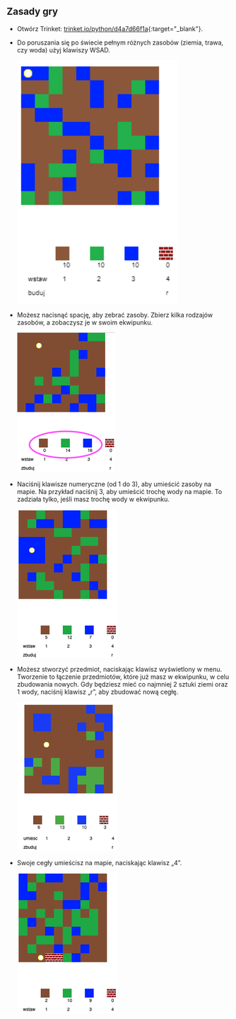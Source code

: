 ## Zasady gry

+ Otwórz Trinket: [trinket.io/python/d4a7d66f1a](https://trinket.io/python/d4a7d66f1a){:target="_blank"}.

+ Do poruszania się po świecie pełnym różnych zasobów (ziemia, trawa, czy woda) użyj klawiszy WSAD.
    
    ![zrzut ekranu](images/craft-move.png)

+ Możesz nacisnąć spację, aby zebrać zasoby. Zbierz kilka rodzajów zasobów, a zobaczysz je w swoim ekwipunku.
    
    ![zrzut ekranu](images/craft-pickup.png)

+ Naciśnij klawisze numeryczne (od 1 do 3), aby umieścić zasoby na mapie. Na przykład naciśnij 3, aby umieścić trochę wody na mapie. To zadziała tylko, jeśli masz trochę wody w ekwipunku.
    
    ![zrzut ekranu](images/craft-place-water.png)

+ Możesz stworzyć przedmiot, naciskając klawisz wyświetlony w menu. Tworzenie to łączenie przedmiotów, które już masz w ekwipunku, w celu zbudowania nowych. Gdy będziesz mieć co najmniej 2 sztuki ziemi oraz 1 wody, naciśnij klawisz „r”, aby zbudować nową cegłę.
    
    ![zrzut ekranu](images/craft-craft-brick.png)

+ Swoje cegły umieścisz na mapie, naciskając klawisz „4”.
    
    ![zrzut ekranu](images/craft-place-brick.png)